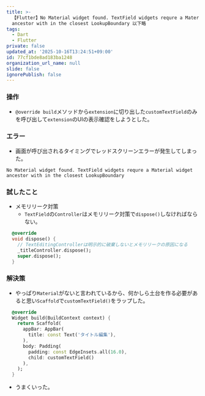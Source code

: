 ```yaml
---
title: >-
  【Flutter】No Material widget found. TextField widgets requre a Material widget
  ancestor with in the closest LookupBoundary 以下略
tags:
  - Dart
  - Flutter
private: false
updated_at: '2025-10-16T13:24:51+09:00'
id: 77cf1bde8ad183ba1248
organization_url_name: null
slide: false
ignorePublish: false
---
```

### 操作
* `@override build`メソッドから`extension`に切り出した`customTextField`のみを呼び出して`extension`のUIの表示確認をしようとした。

### エラー
* 画面が呼び出されるタイミングでレッドスクリーンエラーが発生してしまった。
```
No Material widget found. TextField widgets requre a Material widget ancestor with in the closest LookupBoundary 
```

### 試したこと
* メモリリーク対策
    * `TextField`の`Controller`はメモリリーク対策で`dispose()`しなければならない。

```edit_title_view.dart
  @override
  void dispose() {
    // TextEditingControllerは明示的に破棄しないとメモリリークの原因になる
    _titleController.dispose();
    super.dispose();
  }
```

### 解決策
* やっぱり`Material`がないと言われているから、何かしら土台を作る必要があると思い`Scaffold`で`customTextField()`をラップした。
```edit_title_view.dart
  @override
  Widget build(BuildContext context) {
    return Scaffold(
      appBar: AppBar(
        title: const Text('タイトル編集'),
      ),
      body: Padding(
        padding: const EdgeInsets.all(16.0),
        child: customTextField()
      ),
    );
  }
```
* うまくいった。
